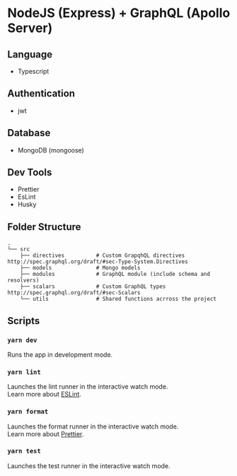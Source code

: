 # NodeJS (Express) + GraphQL (Apollo Server)

## Language

- Typescript

## Authentication

- jwt

## Database

- MongoDB (mongoose)

## Dev Tools

- Prettier
- EsLint
- Husky

## Folder Structure

    .
    └── src
        ├── directives          # Custom GrapqhQL directives http://spec.graphql.org/draft/#sec-Type-System.Directives
        ├── models              # Mongo models
        ├── modules             # GraphQL module (include schema and resolvers)
        ├── scalars             # Custom GraphQL types http://spec.graphql.org/draft/#sec-Scalars
        └── utils               # Shared functions acrross the project

## Scripts

### `yarn dev`

Runs the app in development mode.

### `yarn lint`

Launches the lint runner in the interactive watch mode.<br />
Learn more about [ESLint](https://eslint.org/docs/user-guide/getting-started).

### `yarn format`

Launches the format runner in the interactive watch mode.<br />
Learn more about [Prettier](https://prettier.io/).

### `yarn test`

Launches the test runner in the interactive watch mode.<br />
